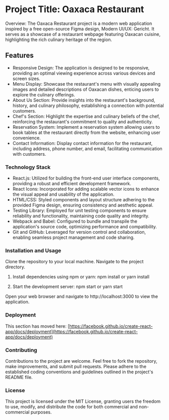 # Project Title: Oaxaca Restaurant

Overview:
The Oaxaca Restaurant project is a modern web application inspired by a free open-source Figma design, Modern UI/UX: Gericht. It serves as a showcase of a restaurant webpage featuring Oaxacan cuisine, highlighting the rich culinary heritage of the region.


## Features

* Responsive Design: The application is designed to be responsive, providing an optimal viewing experience across various devices and screen sizes.
* Menu Display: Showcase the restaurant's menu with visually appealing images and detailed descriptions of Oaxacan dishes, enticing users to explore the culinary offerings.
* About Us Section: Provide insights into the restaurant's background, history, and culinary philosophy, establishing a connection with potential customers.
* Chef's Section: Highlight the expertise and culinary beliefs of the chef, reinforcing the restaurant's commitment to quality and authenticity.
* Reservation System: Implement a reservation system allowing users to book tables at the restaurant directly from the website, enhancing user convenience.
* Contact Information: Display contact information for the restaurant, including address, phone number, and email, facilitating communication with customers.

### Technology Stack

* React.js: Utilized for building the front-end user interface components, providing a robust and efficient development framework.
* React Icons: Incorporated for adding scalable vector icons to enhance the visual appeal and usability of the application.
* HTML/CSS: Styled components and layout structure adhering to the provided Figma design, ensuring consistency and aesthetic appeal.
* Testing Library: Employed for unit testing components to ensure reliability and functionality, maintaining code quality and integrity.
* Webpack and Babel: Configured to bundle and transpile the application's source code, optimizing performance and compatibility.
* Git and GitHub: Leveraged for version control and collaboration, enabling seamless project management and code sharing.



### Installation and Usage

Clone the repository to your local machine.
Navigate to the project directory.

1. Install dependencies using npm or yarn:
npm install
or
yarn install

2. Start the development server:
npm start
or
yarn start

Open your web browser and navigate to http://localhost:3000 to view the application.


### Deployment

This section has moved here: [https://facebook.github.io/create-react-app/docs/deployment](https://facebook.github.io/create-react-app/docs/deployment)

### Contributing

Contributions to the project are welcome. Feel free to fork the repository, make improvements, and submit pull requests. Please adhere to the established coding conventions and guidelines outlined in the project's README file.

### License

This project is licensed under the MIT License, granting users the freedom to use, modify, and distribute the code for both commercial and non-commercial purposes.


